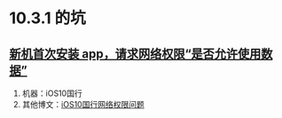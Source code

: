 # 10.3.1 的坑

## [新机首次安装 app，请求网络权限“是否允许使用数据”](http://www.cocoachina.com/ios/20161206/18304.html)

1. 机器：iOS10国行
2. 其他博文：[iOS10国行网络权限问题](http://blog.csdn.net/yan325098/article/details/53115914)

## []()
